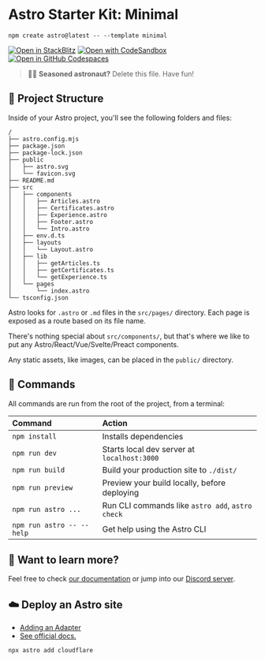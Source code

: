 # Astro Starter Kit: Minimal

```
npm create astro@latest -- --template minimal
```

[![Open in StackBlitz](https://developer.stackblitz.com/img/open_in_stackblitz.svg)](https://stackblitz.com/github/withastro/astro/tree/latest/examples/minimal)
[![Open with CodeSandbox](https://assets.codesandbox.io/github/button-edit-lime.svg)](https://codesandbox.io/p/sandbox/github/withastro/astro/tree/latest/examples/minimal)
[![Open in GitHub Codespaces](https://github.com/codespaces/badge.svg)](https://codespaces.new/withastro/astro?devcontainer_path=.devcontainer/minimal/devcontainer.json)

> 🧑‍🚀 **Seasoned astronaut?** Delete this file. Have fun!

## 🚀 Project Structure

Inside of your Astro project, you'll see the following folders and files:

```
/
├── astro.config.mjs
├── package.json
├── package-lock.json
├── public
│   ├── astro.svg
│   └── favicon.svg
├── README.md
├── src
│   ├── components
│   │   ├── Articles.astro
│   │   ├── Certificates.astro
│   │   ├── Experience.astro
│   │   ├── Footer.astro
│   │   └── Intro.astro
│   ├── env.d.ts
│   ├── layouts
│   │   └── Layout.astro
│   ├── lib
│   │   ├── getArticles.ts
│   │   ├── getCertificates.ts
│   │   └── getExperience.ts
│   └── pages
│       └── index.astro
└── tsconfig.json
```

Astro looks for `.astro` or `.md` files in the `src/pages/` directory. Each page is exposed as a route based on its file name.

There's nothing special about `src/components/`, but that's where we like to put any Astro/React/Vue/Svelte/Preact components.

Any static assets, like images, can be placed in the `public/` directory.

## 🧞 Commands

All commands are run from the root of the project, from a terminal:

| Command                   | Action                                           |
| :------------------------ | :----------------------------------------------- |
| `npm install`             | Installs dependencies                            |
| `npm run dev`             | Starts local dev server at `localhost:3000`      |
| `npm run build`           | Build your production site to `./dist/`          |
| `npm run preview`         | Preview your build locally, before deploying     |
| `npm run astro ...`       | Run CLI commands like `astro add`, `astro check` |
| `npm run astro -- --help` | Get help using the Astro CLI                     |

## 👀 Want to learn more?

Feel free to check [our documentation](https://docs.astro.build) or jump into our [Discord server](https://astro.build/chat).

## ☁️ Deploy an Astro site
- [Adding an Adapter](https://docs.astro.build/ja/guides/integrations-guide/cloudflare/)
- [See official docs.](https://developers.cloudflare.com/pages/framework-guides/deploy-an-astro-site/)
```bash
npx astro add cloudflare
```

